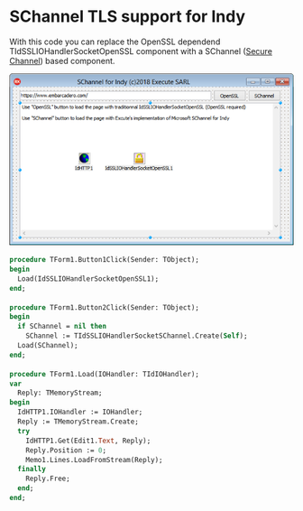 # SChannel TLS support for Indy

With this code you can replace the OpenSSL dependend TIdSSLIOHandlerSocketOpenSSL component with a SChannel ([Secure Channel](https://msdn.microsoft.com/fr-fr/library/windows/desktop/aa380123(v=vs.85).aspx)) based component.

![screenshot](Indy.SChannel.png)
```Pascal
procedure TForm1.Button1Click(Sender: TObject);
begin
  Load(IdSSLIOHandlerSocketOpenSSL1);
end;

procedure TForm1.Button2Click(Sender: TObject);
begin
  if SChannel = nil then
    SChannel := TIdSSLIOHandlerSocketSChannel.Create(Self);
  Load(SChannel);
end;

procedure TForm1.Load(IOHandler: TIdIOHandler);
var
  Reply: TMemoryStream;
begin
  IdHTTP1.IOHandler := IOHandler;
  Reply := TMemoryStream.Create;
  try
    IdHTTP1.Get(Edit1.Text, Reply);
    Reply.Position := 0;
    Memo1.Lines.LoadFromStream(Reply);
  finally
    Reply.Free;
  end;
end;
```
